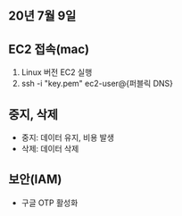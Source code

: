 ## 20년 7월 9일
 
## EC2 접속(mac)
1. Linux 버전 EC2 실행
2. ssh -i "key.pem" ec2-user@{퍼블릭 DNS}

## 중지, 삭제
+ 중지: 데이터 유지, 비용 발생
+ 삭제: 데이터 삭제

## 보안(IAM)
+ 구글 OTP 활성화
